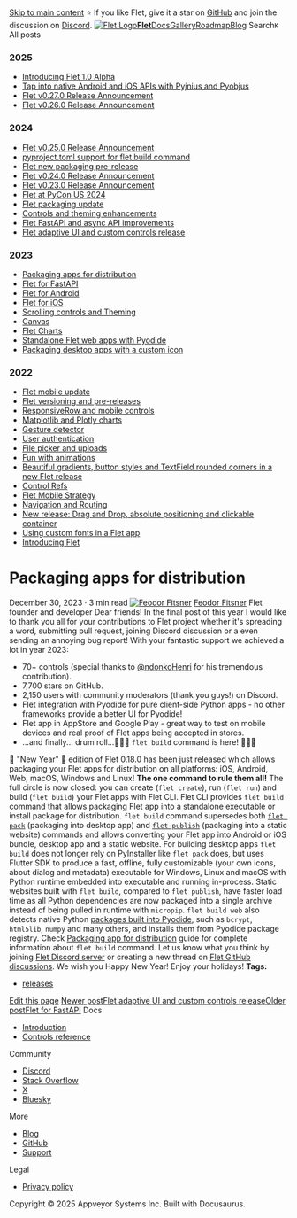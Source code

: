 [Skip to main content](https://flet.dev/blog/packaging-apps-for-distribution/#__docusaurus_skipToContent_fallback)
⭐️ If you like Flet, give it a star on [GitHub](https://github.com/flet-dev/flet) and join the discussion on [Discord](https://discord.gg/dzWXP8SHG8).
[![Flet Logo](https://flet.dev/img/logo.svg)**Flet**](https://flet.dev/)[Docs](https://flet.dev/docs/)[Gallery](https://flet.dev/gallery)[Roadmap](https://flet.dev/roadmap)[Blog](https://flet.dev/blog)
[](https://github.com/flet-dev/flet)
Search`K`
All posts
### 2025
  * [Introducing Flet 1.0 Alpha](https://flet.dev/blog/introducing-flet-1-0-alpha)
  * [Tap into native Android and iOS APIs with Pyjnius and Pyobjus](https://flet.dev/blog/tap-into-native-android-and-ios-apis-with-Pyjnius-and-pyobjus)
  * [Flet v0.27.0 Release Announcement](https://flet.dev/blog/flet-v-0-27-release-announcement)
  * [Flet v0.26.0 Release Announcement](https://flet.dev/blog/flet-v-0-26-release-announcement)


### 2024
  * [Flet v0.25.0 Release Announcement](https://flet.dev/blog/flet-v-0-25-release-announcement)
  * [pyproject.toml support for flet build command](https://flet.dev/blog/pyproject-toml-support-for-flet-build-command)
  * [Flet new packaging pre-release](https://flet.dev/blog/flet-new-packaging-pre-release)
  * [Flet v0.24.0 Release Announcement](https://flet.dev/blog/flet-v-0-24-release-announcement)
  * [Flet v0.23.0 Release Announcement](https://flet.dev/blog/flet-v-0-23-release-announcement)
  * [Flet at PyCon US 2024](https://flet.dev/blog/flet-at-pycon-us-2024)
  * [Flet packaging update](https://flet.dev/blog/flet-packaging-update)
  * [Controls and theming enhancements](https://flet.dev/blog/controls-and-theming-enhancements)
  * [Flet FastAPI and async API improvements](https://flet.dev/blog/flet-fastapi-and-async-api-improvements)
  * [Flet adaptive UI and custom controls release](https://flet.dev/blog/flet-adaptive-and-custom-controls)


### 2023
  * [Packaging apps for distribution](https://flet.dev/blog/packaging-apps-for-distribution)
  * [Flet for FastAPI](https://flet.dev/blog/flet-for-fastapi)
  * [Flet for Android](https://flet.dev/blog/flet-for-android)
  * [Flet for iOS](https://flet.dev/blog/flet-for-ios)
  * [Scrolling controls and Theming](https://flet.dev/blog/scrolling-controls-and-theming)
  * [Canvas](https://flet.dev/blog/canvas)
  * [Flet Charts](https://flet.dev/blog/flet-charts)
  * [Standalone Flet web apps with Pyodide](https://flet.dev/blog/standalone-flet-web-apps-with-pyodide)
  * [Packaging desktop apps with a custom icon](https://flet.dev/blog/packaging-desktop-apps-with-custom-icon)


### 2022
  * [Flet mobile update](https://flet.dev/blog/flet-mobile-update)
  * [Flet versioning and pre-releases](https://flet.dev/blog/flet-versioning-and-pre-releases)
  * [ResponsiveRow and mobile controls](https://flet.dev/blog/responsive-row-and-mobile-controls)
  * [Matplotlib and Plotly charts](https://flet.dev/blog/matplotlib-and-plotly-charts)
  * [Gesture detector](https://flet.dev/blog/gesture-detector)
  * [User authentication](https://flet.dev/blog/user-authentication)
  * [File picker and uploads](https://flet.dev/blog/file-picker-and-uploads)
  * [Fun with animations](https://flet.dev/blog/fun-with-animations)
  * [Beautiful gradients, button styles and TextField rounded corners in a new Flet release](https://flet.dev/blog/gradients-button-textfield-styles)
  * [Control Refs](https://flet.dev/blog/control-refs)
  * [Flet Mobile Strategy](https://flet.dev/blog/flet-mobile-strategy)
  * [Navigation and Routing](https://flet.dev/blog/navigation-and-routing)
  * [New release: Drag and Drop, absolute positioning and clickable container](https://flet.dev/blog/drag-and-drop-release)
  * [Using custom fonts in a Flet app](https://flet.dev/blog/using-custom-fonts-in-flet-app)
  * [Introducing Flet](https://flet.dev/blog/introducing-flet)


# Packaging apps for distribution
December 30, 2023 · 3 min read
[![Feodor Fitsner](https://avatars0.githubusercontent.com/u/5041459?s=400&v=4)](ttps://github.com/FeodorFitsner)
[Feodor Fitsner](ttps://github.com/FeodorFitsner)
Flet founder and developer
[](https://github.com/FeodorFitsner "GitHub")[](https://x.com/fletdev "X")
Dear friends! In the final post of this year I would like to thank you all for your contributions to Flet project whether it's spreading a word, submitting pull request, joining Discord discussion or a even sending an annoying bug report!
With your fantastic support we achieved a lot in year 2023:
  * 70+ controls (special thanks to [@ndonkoHenri](https://github.com/ndonkoHenri) for his tremendous contribution).
  * 7,700 stars on GitHub.
  * 2,150 users with community moderators (thank you guys!) on Discord.
  * Flet integration with Pyodide for pure client-side Python apps - no other frameworks provide a better UI for Pyodide!
  * Flet app in AppStore and Google Play - great way to test on mobile devices and real proof of Flet apps being accepted in stores.
  * ...and finally... drum roll...🥁🥁🥁 `flet build` command is here! 🎉🎉🎉


🎄 "New Year" 🎄 edition of Flet 0.18.0 has been just released which allows packaging your Flet apps for distribution on all platforms: iOS, Android, Web, macOS, Windows and Linux!
**The one command to rule them all!**
The full circle is now closed: you can create (`flet create`), run (`flet run`) and build (`flet build`) your Flet apps with Flet CLI.
Flet CLI provides `flet build` command that allows packaging Flet app into a standalone executable or install package for distribution.
`flet build` command supersedes both [`flet pack`](https://flet.dev/docs/cookbook/packaging-desktop-app) (packaging into desktop app) and [`flet publish`](https://flet.dev/docs/publish/web/static-website) (packaging into a static website) commands and allows converting your Flet app into Android or iOS bundle, desktop app and a static website.
For building desktop apps `flet build` does not longer rely on PyInstaller like `flet pack` does, but uses Flutter SDK to produce a fast, offline, fully customizable (your own icons, about dialog and metadata) executable for Windows, Linux and macOS with Python runtime embedded into executable and running in-process.
Static websites built with `flet build`, compared to `flet publish`, have faster load time as all Python dependencies are now packaged into a single archive instead of being pulled in runtime with `micropip`. `flet build web` also detects native Python [packages built into Pyodide](https://pyodide.org/en/stable/usage/packages-in-pyodide.html), such as `bcrypt`, `html5lib`, `numpy` and many others, and installs them from Pyodide package registry.
Check [Packaging app for distribution](https://flet.dev/docs/publish) guide for complete information about `flet build` command.
Let us know what you think by joining [Flet Discord server](https://discord.gg/dzWXP8SHG8) or creating a new thread on [Flet GitHub discussions](https://github.com/flet-dev/flet/discussions).
We wish you Happy New Year! Enjoy your holidays!
**Tags:**
  * [releases](https://flet.dev/blog/tags/releases)


[Edit this page](https://github.com/flet-dev/website/edit/main/blog/2023-12-30-packaging-apps-for-distribution.md)
[Newer postFlet adaptive UI and custom controls release](https://flet.dev/blog/flet-adaptive-and-custom-controls)[Older postFlet for FastAPI](https://flet.dev/blog/flet-for-fastapi)
Docs
  * [Introduction](https://flet.dev/docs)
  * [Controls reference](https://flet.dev/docs/controls)


Community
  * [Discord](https://discord.gg/dzWXP8SHG8)
  * [Stack Overflow](https://stackoverflow.com/questions/tagged/flet)
  * [X](https://x.com/fletdev)
  * [Bluesky](https://bsky.app/profile/fletdev.bsky.social)


More
  * [Blog](https://flet.dev/blog)
  * [GitHub](https://github.com/flet-dev/flet)
  * [Support](https://flet.dev/support)


Legal
  * [Privacy policy](https://flet.dev/privacy-policy)


Copyright © 2025 Appveyor Systems Inc. Built with Docusaurus.
